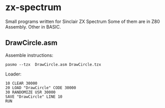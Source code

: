 # zx-spectrum
Small programs written for Sinclair ZX Spectrum
Some of them are in Z80 Assembly. Other in BASIC.

## DrawCircle.asm
Assemble instructions:

```
pasmo --tzx  DrawCircle.asm DrawCircle.tzx
```

Loader:

```
10 CLEAR 30000
20 LOAD "DrawCircle" CODE 30000
30 RANDOMIZE USR 30000
SAVE "DrawCircle" LINE 10
RUN
```
